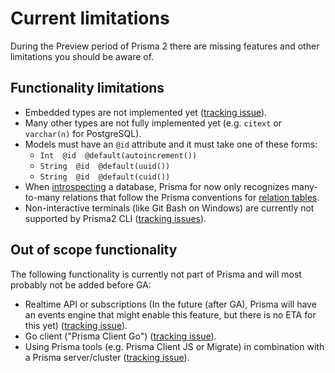 # Current limitations

During the Preview period of Prisma 2 there are missing features and other limitations you should be aware of.

## Functionality limitations

- Embedded types are not implemented yet ([tracking issue](https://github.com/prisma/lift/issues/43)).
- Many other types are not fully implemented yet (e.g. `citext` or `varchar(n)` for PostgreSQL).
- Models must have an `@id` attribute and it must take one of these forms:
    - `Int  @id  @default(autoincrement())`
    - `String  @id  @default(uuid())`
    - `String  @id  @default(cuid())`  
- When [introspecting](./introspection.md) a database, Prisma for now only recognizes many-to-many relations that follow the Prisma conventions for [relation tables](https://github.com/prisma/prisma2/blob/master/docs/relations.md#mn).
- Non-interactive terminals (like Git Bash on Windows) are currently not supported by Prisma2 CLI ([tracking issues](https://github.com/prisma/prisma2/issues/554)).

## Out of scope functionality

The following functionality is currently not part of Prisma and will most probably not be added before GA:

- Realtime API or subscriptions (In the future (after GA), Prisma will have an events engine that might enable this feature, but there is no ETA for this yet) ([tracking issue](https://github.com/prisma/prisma2/issues/298)).
- Go client ("Prisma Client Go") ([tracking issue](https://github.com/prisma/prisma2/issues/571)).
- Using Prisma tools (e.g. Prisma Client JS or Migrate) in combination with a Prisma server/cluster ([tracking issue](https://github.com/prisma/prisma2/issues/370)).
